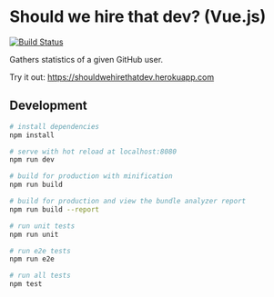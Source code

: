 # Should we hire that dev? (Vue.js)

[![Build Status](https://travis-ci.org/tschortsch/should-we-hire-that-dev-vue.svg?branch=master)](https://travis-ci.org/tschortsch/should-we-hire-that-dev-vue)

Gathers statistics of a given GitHub user.

Try it out: https://shouldwehirethatdev.herokuapp.com

## Development

``` bash
# install dependencies
npm install

# serve with hot reload at localhost:8080
npm run dev

# build for production with minification
npm run build

# build for production and view the bundle analyzer report
npm run build --report

# run unit tests
npm run unit

# run e2e tests
npm run e2e

# run all tests
npm test
```
